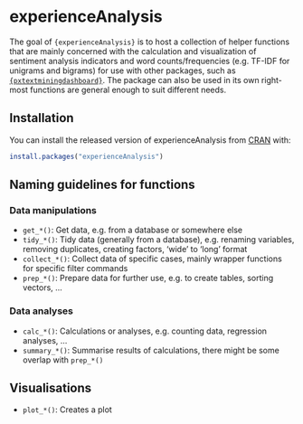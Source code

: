 
<!-- README.md is generated from README.Rmd. Please edit that file -->

# experienceAnalysis

<!-- badges: start -->
<!-- badges: end -->

The goal of `{experienceAnalysis}` is to host a collection of helper functions 
that are mainly concerned with the calculation and visualization of sentiment 
analysis indicators and word counts/frequencies (e.g. TF-IDF for unigrams and bigrams)
for use with other packages, such as [`{pxtextminingdashboard}`](https://github.com/CDU-data-science-team/pxtextminingdashboard). The package can also be used in its own right- most functions are general
enough to suit different needs.


## Installation

You can install the released version of experienceAnalysis from
[CRAN](https://CRAN.R-project.org) with:

``` r
install.packages("experienceAnalysis")
```

## Naming guidelines for functions

### Data manipulations

-   `get_*()`: Get data, e.g. from a database or somewhere else
-   `tidy_*()`: Tidy data (generally from a database), e.g. renaming
    variables, removing duplicates, creating factors, ‘wide’ to ‘long’
    format
-   `collect_*()`: Collect data of specific cases, mainly wrapper
    functions for specific filter commands
-   `prep_*()`: Prepare data for further use, e.g. to create tables,
    sorting vectors, …

### Data analyses

-   `calc_*()`: Calculations or analyses, e.g. counting data,
    regression analyses, …
-   `summary_*()`: Summarise results of calculations, there might be
    some overlap with `prep_*()`

## Visualisations

-   `plot_*()`: Creates a plot
